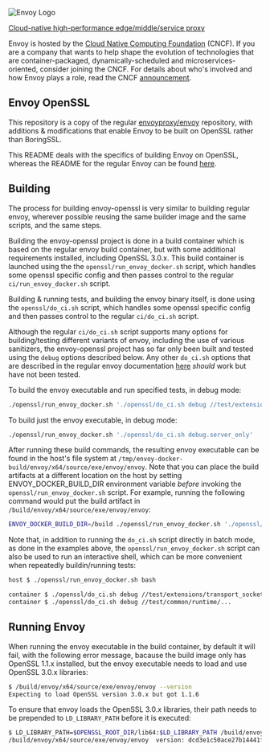 ![Envoy Logo](https://github.com/envoyproxy/artwork/blob/main/PNG/Envoy_Logo_Final_PANTONE.png)

[Cloud-native high-performance edge/middle/service proxy](https://www.envoyproxy.io/)

Envoy is hosted by the [Cloud Native Computing Foundation](https://cncf.io) (CNCF). If you are a
company that wants to help shape the evolution of technologies that are container-packaged,
dynamically-scheduled and microservices-oriented, consider joining the CNCF. For details about who's
involved and how Envoy plays a role, read the CNCF
[announcement](https://www.cncf.io/blog/2017/09/13/cncf-hosts-envoy/).

## Envoy OpenSSL

This repository is a copy of the regular [envoyproxy/envoy](https://github.com/envoyproxy/envoy)
repository, with additions & modifications that enable Envoy to be built on OpenSSL rather than
BoringSSL.

This README deals with the specifics of building Envoy on OpenSSL, whereas the README for the
regular Envoy can be found [here](https://github.com/envoyproxy/envoy/blob/main/README.md). 

## Building

The process for building envoy-openssl is very similar to building regular envoy, wherever possible
reusing the same builder image and the same scripts, and the same steps.

Building the envoy-openssl project is done in a build container which is based on the regular envoy
build container, but with some additional requirements installed, including OpenSSL 3.0.x. This build
container is launched using the the `openssl/run_envoy_docker.sh` script, which handles some openssl
specific config and then passes control to the regular `ci/run_envoy_docker.sh` script.

Building & running tests, and building the envoy binary itself, is done using the `openssl/do_ci.sh`
script, which handles some openssl specific config and then passes control to the regular `ci/do_ci.sh`
script.

Although the regular `ci/do_ci.sh` script supports many options for building/testing different variants of envoy,
including the use of various sanitizers, the envoy-openssl project has so far only been built and tested
using the `debug` options described below. Any other `do_ci.sh` options that are described
in the regular envoy documentation [here](https://github.com/envoyproxy/envoy/tree/main/ci#readme)
_should_ work but have not been tested.

To build the envoy executable and run specified tests, in debug mode:
```bash
./openssl/run_envoy_docker.sh './openssl/do_ci.sh debug //test/extensions/transport_sockets/tls/...'
```

To build just the envoy executable, in debug mode:
```bash
./openssl/run_envoy_docker.sh './openssl/do_ci.sh debug.server_only'
```

After running these build commands, the resulting envoy executable can be found in the host's file system at `/tmp/envoy-docker-build/envoy/x64/source/exe/envoy/envoy`. Note that you can place the build artifacts at a different location on the host by setting ENVOY_DOCKER_BUILD_DIR environment variable _before_ invoking the `openssl/run_envoy_docker.sh` script. For example, running the following command would put the build artifact in `/build/envoy/x64/source/exe/envoy/envoy`:
```bash
ENVOY_DOCKER_BUILD_DIR=/build ./openssl/run_envoy_docker.sh './openssl/do_ci.sh debug.server_only'
```

Note that, in addition to running the `do_ci.sh` script directly in batch mode, as done in the examples
above, the `openssl/run_envoy_docker.sh` script can also be used to run an interactive shell, which
can be more convenient when repeatedly buildin/running tests:

```bash
host $ ./openssl/run_envoy_docker.sh bash

container $ ./openssl/do_ci.sh debug //test/extensions/transport_sockets/tls/...
container $ ./openssl/do_ci.sh debug //test/common/runtime/...
```

## Running Envoy

When running the envoy executable in the build container, by default it will fail, with the following error
message, bacause the build image only has OpenSSL 1.1.x installed, but the envoy executable needs to load
and use OpenSSL 3.0.x libraries:

```bash
$ /build/envoy/x64/source/exe/envoy/envoy --version
Expecting to load OpenSSL version 3.0.x but got 1.1.6
```

To ensure that envoy loads the OpenSSL 3.0.x libraries, their path needs to be prepended to `LD_LIBRARY_PATH` before it is executed:

```bash
$ LD_LIBRARY_PATH=$OPENSSL_ROOT_DIR/lib64:$LD_LIBRARY_PATH /build/envoy/x64/source/exe/envoy/envoy --version
/build/envoy/x64/source/exe/envoy/envoy  version: dcd3e1c50ace27b14441fc8b28650b62c0bf2dd2/1.26.8-dev/Modified/DEBUG/BoringSSL
```
